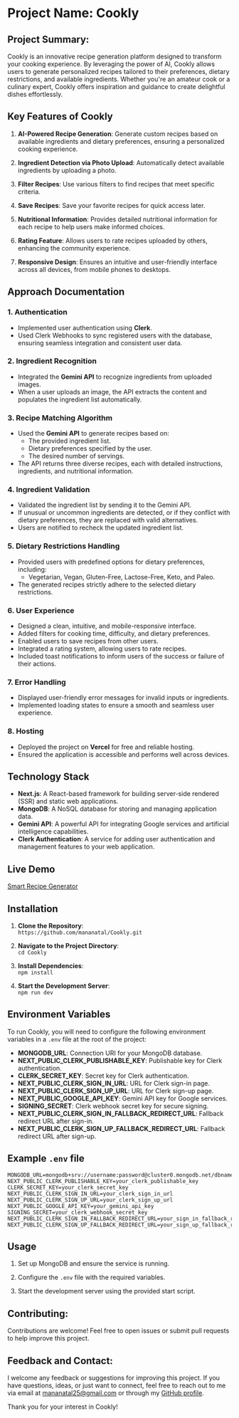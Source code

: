 # Project Name: Cookly 


## Project Summary:
Cookly is an innovative recipe generation platform designed to transform your cooking experience. By leveraging the power of AI, Cookly allows users to generate personalized recipes tailored to their preferences, dietary restrictions, and available ingredients. Whether you're an amateur cook or a culinary expert, Cookly offers inspiration and guidance to create delightful dishes effortlessly.


## Key Features of **Cookly**

1. **AI-Powered Recipe Generation**: Generate custom recipes based on available ingredients and dietary preferences, ensuring a personalized cooking experience.

2. **Ingredient Detection via Photo Upload**: Automatically detect available ingredients by uploading a photo.

3. **Filter Recipes**: Use various filters to find recipes that meet specific criteria.

4. **Save Recipes**: Save your favorite recipes for quick access later.

5. **Nutritional Information**: Provides detailed nutritional information for each recipe to help users make informed choices.

6. **Rating Feature**: Allows users to rate recipes uploaded by others, enhancing the community experience.

7. **Responsive Design**: Ensures an intuitive and user-friendly interface across all devices, from mobile phones to desktops.


## Approach Documentation

### 1. Authentication
- Implemented user authentication using **Clerk**.  
- Used Clerk Webhooks to sync registered users with the database, ensuring seamless integration and consistent user data.

### 2. Ingredient Recognition
- Integrated the **Gemini API** to recognize ingredients from uploaded images.  
- When a user uploads an image, the API extracts the content and populates the ingredient list automatically.

### 3. Recipe Matching Algorithm
- Used the **Gemini API** to generate recipes based on:  
  - The provided ingredient list.  
  - Dietary preferences specified by the user.  
  - The desired number of servings.  
- The API returns three diverse recipes, each with detailed instructions, ingredients, and nutritional information.

### 4. Ingredient Validation
- Validated the ingredient list by sending it to the Gemini API.  
- If unusual or uncommon ingredients are detected, or if they conflict with dietary preferences, they are replaced with valid alternatives.  
- Users are notified to recheck the updated ingredient list.

### 5. Dietary Restrictions Handling
- Provided users with predefined options for dietary preferences, including:  
  - Vegetarian, Vegan, Gluten-Free, Lactose-Free, Keto, and Paleo.  
- The generated recipes strictly adhere to the selected dietary restrictions.

### 6. User Experience
- Designed a clean, intuitive, and mobile-responsive interface.  
- Added filters for cooking time, difficulty, and dietary preferences.  
- Enabled users to save recipes from other users.
- Integrated a rating system, allowing users to rate recipes.  
- Included toast notifications to inform users of the success or failure of their actions.

### 7. Error Handling
- Displayed user-friendly error messages for invalid inputs or ingredients.  
- Implemented loading states to ensure a smooth and seamless user experience.

### 8. Hosting
- Deployed the project on **Vercel** for free and reliable hosting.  
- Ensured the application is accessible and performs well across devices.



## Technology Stack

- **Next.js**: A React-based framework for building server-side rendered (SSR) and static web applications.
- **MongoDB**: A NoSQL database for storing and managing application data.
- **Gemini API**: A powerful API for integrating Google services and artificial intelligence capabilities.
- **Clerk Authentication**: A service for adding user authentication and management features to your web application.

## Live Demo
[Smart Recipe Generator](https://cookly-lac.vercel.app/)



## Installation
1. **Clone the Repository**:  
   `https://github.com/mananatal/Cookly.git`

2. **Navigate to the Project Directory**:  
   `cd Cookly`

3. **Install Dependencies**:  
   `npm install`

4. **Start the Development Server**:  
   `npm run dev`



## Environment Variables

To run Cookly, you will need to configure the following environment variables in a `.env` file at the root of the project:

- **MONGODB_URL**: Connection URI for your MongoDB database.
- **NEXT_PUBLIC_CLERK_PUBLISHABLE_KEY**: Publishable key for Clerk authentication.
- **CLERK_SECRET_KEY**: Secret key for Clerk authentication.
- **NEXT_PUBLIC_CLERK_SIGN_IN_URL**: URL for Clerk sign-in page.
- **NEXT_PUBLIC_CLERK_SIGN_UP_URL**: URL for Clerk sign-up page.
- **NEXT_PUBLIC_GOOGLE_API_KEY**: Gemini API key for Google services.
- **SIGNING_SECRET**: Clerk webhook secret key for secure signing.
- **NEXT_PUBLIC_CLERK_SIGN_IN_FALLBACK_REDIRECT_URL**: Fallback redirect URL after sign-in.
- **NEXT_PUBLIC_CLERK_SIGN_UP_FALLBACK_REDIRECT_URL**: Fallback redirect URL after sign-up.


## Example `.env` file

```plaintext
MONGODB_URL=mongodb+srv://username:password@cluster0.mongodb.net/dbname
NEXT_PUBLIC_CLERK_PUBLISHABLE_KEY=your_clerk_publishable_key
CLERK_SECRET_KEY=your_clerk_secret_key
NEXT_PUBLIC_CLERK_SIGN_IN_URL=your_clerk_sign_in_url
NEXT_PUBLIC_CLERK_SIGN_UP_URL=your_clerk_sign_up_url
NEXT_PUBLIC_GOOGLE_API_KEY=your_gemini_api_key
SIGNING_SECRET=your_clerk_webhook_secret_key
NEXT_PUBLIC_CLERK_SIGN_IN_FALLBACK_REDIRECT_URL=your_sign_in_fallback_redirect_url
NEXT_PUBLIC_CLERK_SIGN_UP_FALLBACK_REDIRECT_URL=your_sign_up_fallback_redirect_url
```

## Usage

1. Set up MongoDB and ensure the service is running.

2. Configure the `.env` file with the required variables.

3. Start the development server using the provided start script.



## Contributing:
Contributions are welcome! Feel free to open issues or submit pull requests to help improve this project.

## Feedback and Contact:
I welcome any feedback or suggestions for improving this project. If you have questions, ideas, or just want to connect, feel free to reach out to me via email at [mananatal25@gmail.com](mailto:mananatal25@gmail.com) or through my [GitHub profile](https://github.com/mananatal).

Thank you for your interest in Cookly!

